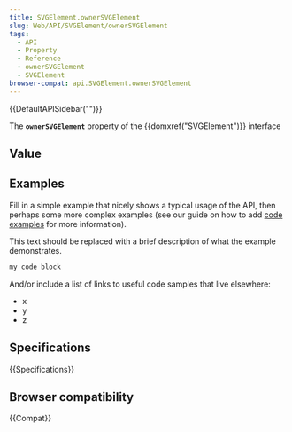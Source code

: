 ```yaml
---
title: SVGElement.ownerSVGElement
slug: Web/API/SVGElement/ownerSVGElement
tags:
  - API
  - Property
  - Reference
  - ownerSVGElement
  - SVGElement
browser-compat: api.SVGElement.ownerSVGElement
---
```

{{DefaultAPISidebar("")}}

The **`ownerSVGElement`** property of the {{domxref("SVGElement")}} interface 

## Value



## Examples

Fill in a simple example that nicely shows a typical usage of the API, then perhaps some more complex examples (see our guide on how to add [code examples](/en-US/docs/MDN/Contribute/Structures/Code_examples) for more information).

This text should be replaced with a brief description of what the example demonstrates.

```js
my code block
```

And/or include a list of links to useful code samples that live elsewhere:

*   x
*   y
*   z

## Specifications

{{Specifications}}

## Browser compatibility

{{Compat}}



